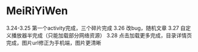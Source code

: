 # MeiRiYiWen
3.24-3.25 第一个activity完成，三个碎片完成
3.26 改bug，随机文章
3.27 自定义播放器半完成（只能加载部分网络资源）
3.28 点击加载更多完成，目录详情页完成，图片url修正为手机端，图片更清晰
